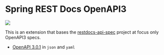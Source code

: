# Spring REST Docs OpenAPI3

![](https://img.shields.io/github/license/keecon/restdocs-openapi3.svg)

This is an extension that bases the [restdocs-api-spec](https://github.com/ePages-de/restdocs-api-spec) project at focus
only OpenAPI3 specs.

- [OpenAPI 3.0.1](https://github.com/OAI/OpenAPI-Specification/blob/master/versions/3.0.1.md) in `json` and `yaml`

